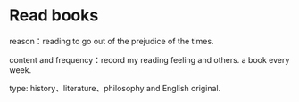 # Read books
reason：reading to go out of the prejudice of the times.

content and frequency：record my reading feeling and others. a book every week.

type: history、literature、philosophy and English original.
